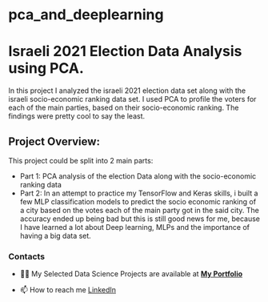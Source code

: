 # pca_and_deeplearning


# Israeli 2021 Election Data Analysis using PCA.
In this project I analyzed the israeli 2021 election data set along with the israeli socio-economic ranking data set.
I used PCA to  profile the voters for each of the main parties, based on their socio-economic ranking. The findings were pretty cool to say the least.

## Project Overview:
This project could be split into 2 main parts:
* Part 1: PCA analysis of the election Data along with the socio-economic ranking data
* Part 2: In an attempt to practice my TensorFlow and Keras skills, i built a few MLP classification models to predict
the socio economic ranking of a city based on the votes each of the main party got in the said city. 
The accuracy ended up being bad but this is still good news for me, because I have learned a lot about Deep learning, MLPs and the importance of having 
a big data set.


### Contacts


- 👨‍💻 My Selected Data Science Projects are available at **[My Portfolio](https://yoelgraumann.github.io/Yoel_portfolio/)**

- 📫 How to reach me [LinkedIn](linkedin.com/in/yoel-graumann-b483431ba)

